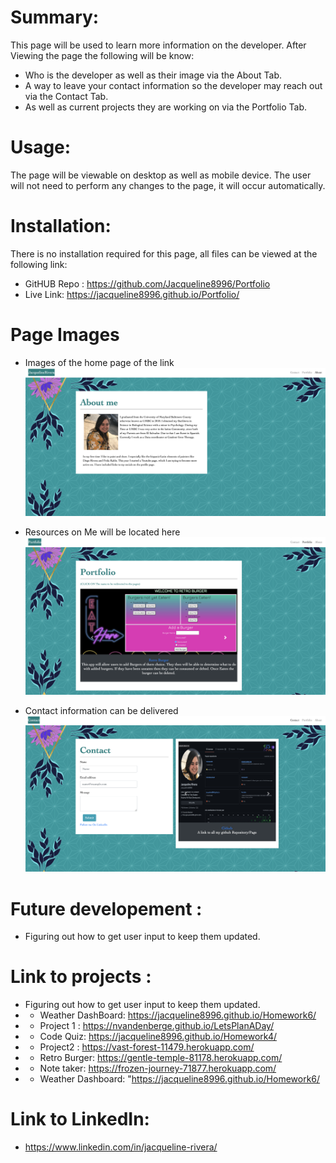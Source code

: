 # Summary:
  This page will be used to learn more information on the developer. 
  After Viewing the page the following will be know:
*   Who is the developer as well as their image via the About Tab.
*   A way to leave your  contact information so the developer may reach out via the Contact Tab. 
*   As well as current projects they are working on via the Portfolio Tab. 

 
# Usage:
 The page will be viewable on desktop as well as mobile device. The user will not need to perform any changes to the page, it will occur automatically. 

 
# Installation:
  There is no installation required for this page, all files can be viewed at the following link:
* GitHUB Repo : https://github.com/Jacqueline8996/Portfolio
* Live Link: https://jacqueline8996.github.io/Portfolio/

# Page Images 
* Images of the home page of the link 
![alt text](assets/Images/StartProfile.png)

* Resources on Me will be located here 
![alt text](assets/Images/Portfolio.png)

* Contact information can be delivered 
![alt text](assets/Images/Contact.png)

# Future developement : 
*  Figuring out how to get user input to keep them updated. 

# Link to projects : 
*  Figuring out how to get user input to keep them updated. 
* * Weather DashBoard: https://jacqueline8996.github.io/Homework6/
* * Project 1 : https://nvandenberge.github.io/LetsPlanADay/
* * Code Quiz: https://jacqueline8996.github.io/Homework4/
* * Project2 : https://vast-forest-11479.herokuapp.com/
* * Retro Burger: https://gentle-temple-81178.herokuapp.com/
* * Note taker: https://frozen-journey-71877.herokuapp.com/
* * Weather Dashboard: "https://jacqueline8996.github.io/Homework6/

# Link to LinkedIn:
* https://www.linkedin.com/in/jacqueline-rivera/
